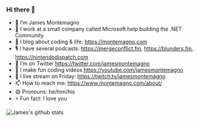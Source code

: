 ### Hi there 👋

- 🔭 I’m James Montemagno
- 🏢 I work at a small company called Microsoft help building the .NET Community
- 🌱 I blog about coding & life: https://montemagno.com
- 🎙 I have several podcasts: https://mergeconflict.fm, https://blunders.fm, https://nintendodispatch.com
- 🦜 I’m on Twitter https://twitter.com/jamesmontemagno
- 🎥 I make fun coding videos https://youtube.com/jamesmontemagno
- 🔴 I live stream on Friday: https://twitch.tv/jamesmontemagno
- 📫 How to reach me: https://www.montemagno.com/about/
- 😄 Pronouns: he/him/his
- ⚡ Fun fact: I love you

![James's github stats](https://github-readme-stats.vercel.app/api?username=jamesmontemagno&show_icons=true)
